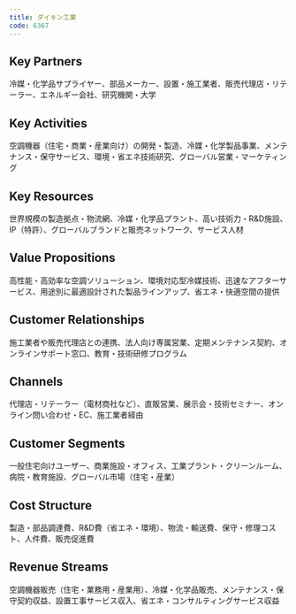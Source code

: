```yaml
---
title: ダイキン工業
code: 6367
---
```


## Key Partners
冷媒・化学品サプライヤー、部品メーカー、設置・施工業者、販売代理店・リテーラー、エネルギー会社、研究機関・大学

## Key Activities
空調機器（住宅・商業・産業向け）の開発・製造、冷媒・化学製品事業、メンテナンス・保守サービス、環境・省エネ技術研究、グローバル営業・マーケティング

## Key Resources
世界規模の製造拠点・物流網、冷媒・化学品プラント、高い技術力・R&D施設、IP（特許）、グローバルブランドと販売ネットワーク、サービス人材

## Value Propositions
高性能・高効率な空調ソリューション、環境対応型冷媒技術、迅速なアフターサービス、用途別に最適設計された製品ラインアップ、省エネ・快適空間の提供

## Customer Relationships
施工業者や販売代理店との連携、法人向け専属営業、定期メンテナンス契約、オンラインサポート窓口、教育・技術研修プログラム

## Channels
代理店・リテーラー（電材商社など）、直販営業、展示会・技術セミナー、オンライン問い合わせ・EC、施工業者経由

## Customer Segments
一般住宅向けユーザー、商業施設・オフィス、工業プラント・クリーンルーム、病院・教育施設、グローバル市場（住宅・産業）

## Cost Structure
製造・部品調達費、R&D費（省エネ・環境）、物流・輸送費、保守・修理コスト、人件費、販売促進費

## Revenue Streams
空調機器販売（住宅・業務用・産業用）、冷媒・化学品販売、メンテナンス・保守契約収益、設置工事サービス収入、省エネ・コンサルティングサービス収益
